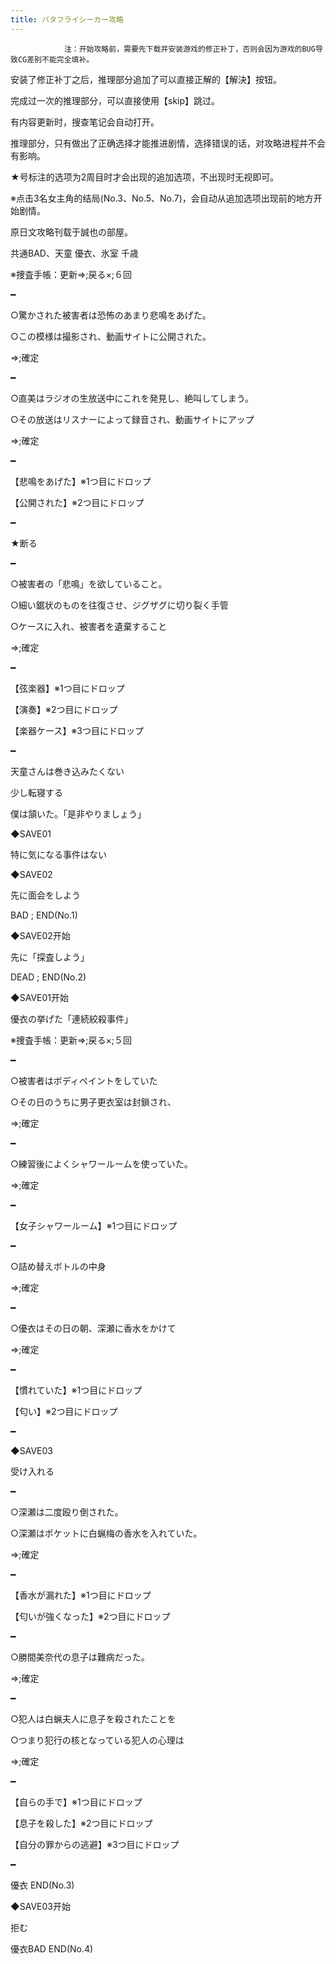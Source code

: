 ```yaml
---
title: バタフライシーカー攻略
---
```


                注：开始攻略前，需要先下载并安装游戏的修正补丁，否则会因为游戏的BUG导致CG差别不能完全填补。

安装了修正补丁之后，推理部分追加了可以直接正解的【解決】按钮。

完成过一次的推理部分，可以直接使用【skip】跳过。

有内容更新时，搜查笔记会自动打开。

推理部分，只有做出了正确选择才能推进剧情，选择错误的话，对攻略进程并不会有影响。

★号标注的选项为2周目时才会出现的追加选项，不出现时无视即可。

※点击3名女主角的结局(No.3、No.5、No.7)，会自动从追加选项出现前的地方开始剧情。

原日文攻略刊载于誠也の部屋。



共通BAD、天童 優衣、氷室 千歳



※捜査手帳：更新⇒;戻る×;６回

━

○驚かされた被害者は恐怖のあまり悲鳴をあげた。

○この模様は撮影され、動画サイトに公開された。

⇒;確定

━

○直美はラジオの生放送中にこれを発見し、絶叫してしまう。

○その放送はリスナーによって録音され、動画サイトにアップ

⇒;確定

━

【悲鳴をあげた】※1つ目にドロップ

【公開された】※2つ目にドロップ

━

★断る

━

○被害者の「悲鳴」を欲していること。

○細い鋸状のものを往復させ、ジグザグに切り裂く手管

○ケースに入れ、被害者を遺棄すること

⇒;確定

━

【弦楽器】※1つ目にドロップ

【演奏】※2つ目にドロップ

【楽器ケース】※3つ目にドロップ

━

天童さんは巻き込みたくない

少し転寝する

僕は頷いた。「是非やりましょう」

◆SAVE01

特に気になる事件はない

◆SAVE02

先に面会をしよう



BAD ; END(No.1)



◆SAVE02开始

先に「探査しよう」



DEAD ; END(No.2)



◆SAVE01开始

優衣の挙げた「連続絞殺事件」

※捜査手帳：更新⇒;戻る×;５回

━

○被害者はボディペイントをしていた

○その日のうちに男子更衣室は封鎖され、

⇒;確定

━

○練習後によくシャワールームを使っていた。

⇒;確定

━

【女子シャワールーム】※1つ目にドロップ

━

○詰め替えボトルの中身

⇒;確定

━

○優衣はその日の朝、深瀬に香水をかけて

⇒;確定

━

【慣れていた】※1つ目にドロップ

【匂い】※2つ目にドロップ

━

◆SAVE03

受け入れる

━

○深瀬は二度殴り倒された。

○深瀬はポケットに白蝋梅の香水を入れていた。

⇒;確定

━

【香水が漏れた】※1つ目にドロップ

【匂いが強くなった】※2つ目にドロップ

━

○勝間美奈代の息子は難病だった。

⇒;確定

━

○犯人は白蝋夫人に息子を殺されたことを

○つまり犯行の核となっている犯人の心理は

⇒;確定

━

【自らの手で】※1つ目にドロップ

【息子を殺した】※2つ目にドロップ

【自分の罪からの逃避】※3つ目にドロップ

━



優衣 END(No.3)



◆SAVE03开始

拒む



優衣BAD END(No.4)




              
